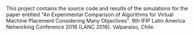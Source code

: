 This project contains the source code and results of the simulations for the paper entitled "An Experimental Comparison of Algorithms for Virtual Machine Placement Considering Many Objectives". 9th IFIP Latin America Networking Conference 2016 (LANC 2016). Valparaiso, Chile.
